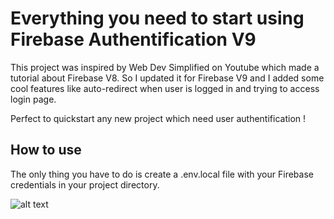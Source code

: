 # Everything you need to start using Firebase Authentification V9

This project was inspired by Web Dev Simplified on Youtube which made a tutorial about Firebase V8. So I updated it for Firebase V9 and I added some cool features like auto-redirect when user is logged in and trying to access login page.

Perfect to quickstart any new project which need user authentification !

## How to use

The only thing you have to do is create a .env.local file with your Firebase credentials in your project directory.

![alt text](https://github.com/leo-ars/firebase-v9-authentification/blob/main/README%20images/screenshot%20.env.local.png?raw=true)

